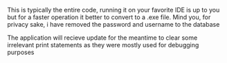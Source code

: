 This is typically the entire code, running it on your favorite IDE is up to you but for a faster operation it better to convert to a .exe file.
Mind you, for privacy sake, i have removed the password and username to the database

The application will recieve update for the meantime to clear some irrelevant print statements as they were mostly used for debugging purposes
